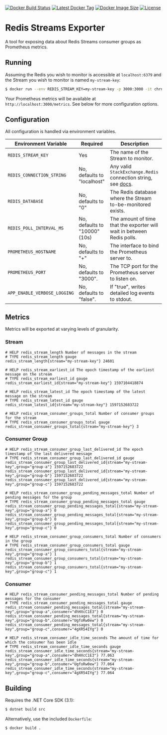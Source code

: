 [![Docker Build Status](https://github.com/chrnola/redis-streams-monitor/workflows/Docker/badge.svg)](https://github.com/chrnola/redis-streams-exporter/actions?query=workflow%3ADocker)
[![Latest Docker Tag](https://img.shields.io/docker/v/chrnola/redis-streams-exporter?sort=semver)](https://hub.docker.com/r/chrnola/redis-streams-exporter)
[![Docker Image Size](https://img.shields.io/docker/image-size/chrnola/redis-streams-exporter?sort=semver)](https://hub.docker.com/r/chrnola/redis-streams-exporter)
[![License](https://img.shields.io/github/license/chrnola/redis-streams-exporter)](https://github.com/chrnola/redis-streams-exporter/blob/canon/LICENSE)

# Redis Streams Exporter

A tool for exposing data about Redis Streams consumer groups as Prometheus metrics.

## Running

Assuming the Redis you wish to monitor is accessible at `localhost:6379` and the Stream you wish to monitor is named `my-stream-key`:

```bash
$ docker run --env REDIS_STREAM_KEY=my-stream-key -p 3000:3000 -it chrnola/redis-streams-exporter:latest
```

Your Prometheus metrics will be available at `http://localhost:3000/metrics`.
See below for more configuration options.

## Configuration

All configuration is handled via environment variables.

| Environment Variable | Required | Description |
| --- | --- | --- |
| `REDIS_STREAM_KEY` | Yes | The name of the Stream to monitor. |
| `REDIS_CONNECTION_STRING` | No, defaults to "localhost" | Any valid `StackExchange.Redis` connection string, see [docs](https://stackexchange.github.io/StackExchange.Redis/Configuration.html#basic-configuration-strings). |
| `REDIS_DATABASE` | No, defaults to "0" | The Redis database where the Stream to-be-monitored exists. |
| `REDIS_POLL_INTERVAL_MS` | No, defaults to "10000" (10s) | The amount of time that the exporter will wait in between Redis polls. |
| `PROMETHEUS_HOSTNAME` | No, defaults to "+" | The interface to bind the Prometheus server to. |
| `PROMETHEUS_PORT` | No, defaults to "3000". | The TCP port for the Prometheus server to listen on. |
| `APP_ENABLE_VERBOSE_LOGGING` | No, defaults to "false". | If "true", writes detailed log events to stdout. |

## Metrics

Metrics will be exported at varying levels of granularity.

### Stream

```
# HELP redis_stream_length Number of messages in the stream
# TYPE redis_stream_length gauge
redis_stream_length{stream="my-stream-key"} 24601

# HELP redis_stream_earliest_id The epoch timestamp of the earliest message on the stream
# TYPE redis_stream_earliest_id gauge
redis_stream_earliest_id{stream="my-stream-key"} 1597104418874

# HELP redis_stream_latest_id The epoch timestamp of the latest message on the stream
# TYPE redis_stream_latest_id gauge
redis_stream_latest_id{stream="my-stream-key"} 1597152683722

# HELP redis_stream_consumer_groups_total Number of consumer groups for the stream
# TYPE redis_stream_consumer_groups_total gauge
redis_stream_consumer_groups_total{stream="my-stream-key"} 3
```

### Consumer Group
```
# HELP redis_stream_consumer_group_last_delivered_id The epoch timestamp of the last delivered message
# TYPE redis_stream_consumer_group_last_delivered_id gauge
redis_stream_consumer_group_last_delivered_id{stream="my-stream-key",group="group-a"} 1597152683722
redis_stream_consumer_group_last_delivered_id{stream="my-stream-key",group="group-b"} 1597152683722
redis_stream_consumer_group_last_delivered_id{stream="my-stream-key",group="group-c"} 1597152683722

# HELP redis_stream_consumer_group_pending_messages_total Number of pending messages for the group
# TYPE redis_stream_consumer_group_pending_messages_total gauge
redis_stream_consumer_group_pending_messages_total{stream="my-stream-key",group="group-a"} 0
redis_stream_consumer_group_pending_messages_total{stream="my-stream-key",group="group-b"} 0
redis_stream_consumer_group_pending_messages_total{stream="my-stream-key",group="group-c"} 0

# HELP redis_stream_consumer_group_consumers_total Number of consumers in the group
# TYPE redis_stream_consumer_group_consumers_total gauge
redis_stream_consumer_group_consumers_total{stream="my-stream-key",group="group-a"} 1
redis_stream_consumer_group_consumers_total{stream="my-stream-key",group="group-b"} 1
redis_stream_consumer_group_consumers_total{stream="my-stream-key",group="group-c"} 1
```

### Consumer
```
# HELP redis_stream_consumer_pending_messages_total Number of pending messages for the consumer
# TYPE redis_stream_consumer_pending_messages_total gauge
redis_stream_consumer_pending_messages_total{stream="my-stream-key",group="group-a",consumer="dhHXcC1E3"} 0
redis_stream_consumer_pending_messages_total{stream="my-stream-key",group="group-b",consumer="UgfoRw0ew"} 0
redis_stream_consumer_pending_messages_total{stream="my-stream-key",group="group-c",consumer="4gXR54IYg"} 0

# HELP redis_stream_consumer_idle_time_seconds The amount of time for which the consumer has been idle
# TYPE redis_stream_consumer_idle_time_seconds gauge
redis_stream_consumer_idle_time_seconds{stream="my-stream-key",group="group-a",consumer="dhHXcC1E3"} 77.063
redis_stream_consumer_idle_time_seconds{stream="my-stream-key",group="group-b",consumer="UgfoRw0ew"} 77.064
redis_stream_consumer_idle_time_seconds{stream="my-stream-key",group="group-c",consumer="4gXR54IYg"} 77.064
```

## Building

Requires the .NET Core SDK (3.1):
```bash
$ dotnet build src
```

Alternatively, use the included `Dockerfile`:
```bash
$ docker build .
```
